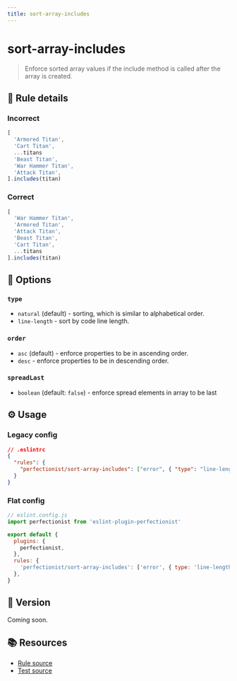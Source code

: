 ```yaml
---
title: sort-array-includes
---
```


# sort-array-includes

> Enforce sorted array values if the include method is called after the array is created.

## 📖 Rule details

### Incorrect

```ts
[
  'Armored Titan',
  'Cart Titan',
  ...titans
  'Beast Titan',
  'War Hammer Titan',
  'Attack Titan',
].includes(titan)
```

### Correct

<!-- prettier-ignore -->
```ts
[
  'War Hammer Titan',
  'Armored Titan',
  'Attack Titan',
  'Beast Titan',
  'Cart Titan',
  ...titans
].includes(titan)
```

## 🔧 Options

### `type`

- `natural` (default) - sorting, which is similar to alphabetical order.
- `line-length` - sort by code line length.

### `order`

- `asc` (default) - enforce properties to be in ascending order.
- `desc` - enforce properties to be in descending order.

### `spreadLast`

- `boolean` (default: `false`) - enforce spread elements in array to be last

## ⚙️ Usage

### Legacy config

```json
// .eslintrc
{
  "rules": {
    "perfectionist/sort-array-includes": ["error", { "type": "line-length", "order": "desc" }]
  }
}
```

### Flat config

```js
// eslint.config.js
import perfectionist from 'eslint-plugin-perfectionist'

export default {
  plugins: {
    perfectionist,
  },
  rules: {
    'perfectionist/sort-array-includes': ['error', { type: 'line-length', order: 'desc' }],
  },
}
```

## 🚀 Version

Coming soon.

## 📚 Resources

- [Rule source](https://github.com/azat-io/eslint-plugin-perfectionist/blob/main/rules/sort-array-includes.ts)
- [Test source](https://github.com/azat-io/eslint-plugin-perfectionist/blob/main/test/sort-array-includes.test.ts)

